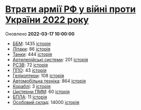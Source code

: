 # [Втрати армії РФ у війні проти України 2022 року](https://uadata.net/ukraine-russia-war-2022)
Оновлено **2022-03-17 10:00:00**

- [ББМ](https://uadata.net/ukraine-russia-war-2022/bbm): 1435 [історія](/uadata//ukraine-russia-war-2022/bbm.md)
- [Літаки](https://uadata.net/ukraine-russia-war-2022/planes): 86 [історія](/uadata//ukraine-russia-war-2022/planes.md)
- [Танки](https://uadata.net/ukraine-russia-war-2022/tanks): 444 [історія](/uadata//ukraine-russia-war-2022/tanks.md)
- [Артилерійські системи](https://uadata.net/ukraine-russia-war-2022/artilery): 201 [історія](/uadata//ukraine-russia-war-2022/artilery.md)
- [РСЗВ](https://uadata.net/ukraine-russia-war-2022/rszv): 72 [історія](/uadata//ukraine-russia-war-2022/rszv.md)
- [ППО](https://uadata.net/ukraine-russia-war-2022/ppo): 43 [історія](/uadata//ukraine-russia-war-2022/ppo.md)
- [Гелікоптери](https://uadata.net/ukraine-russia-war-2022/helicopters): 108 [історія](/uadata//ukraine-russia-war-2022/helicopters.md)
- [Автомобільна техніка](https://uadata.net/ukraine-russia-war-2022/auto): 864 [історія](/uadata//ukraine-russia-war-2022/auto.md)
- [Кораблі](https://uadata.net/ukraine-russia-war-2022/ships): 3 [історія](/uadata//ukraine-russia-war-2022/ships.md)
- [Цистерни ПММ](https://uadata.net/ukraine-russia-war-2022/pmm): 60 [історія](/uadata//ukraine-russia-war-2022/pmm.md)
- [БПЛА](https://uadata.net/ukraine-russia-war-2022/bpla): 11 [історія](/uadata//ukraine-russia-war-2022/bpla.md)
- [Особовий склад](https://uadata.net/ukraine-russia-war-2022/people): 14000 [історія](/uadata//ukraine-russia-war-2022/people.md)

